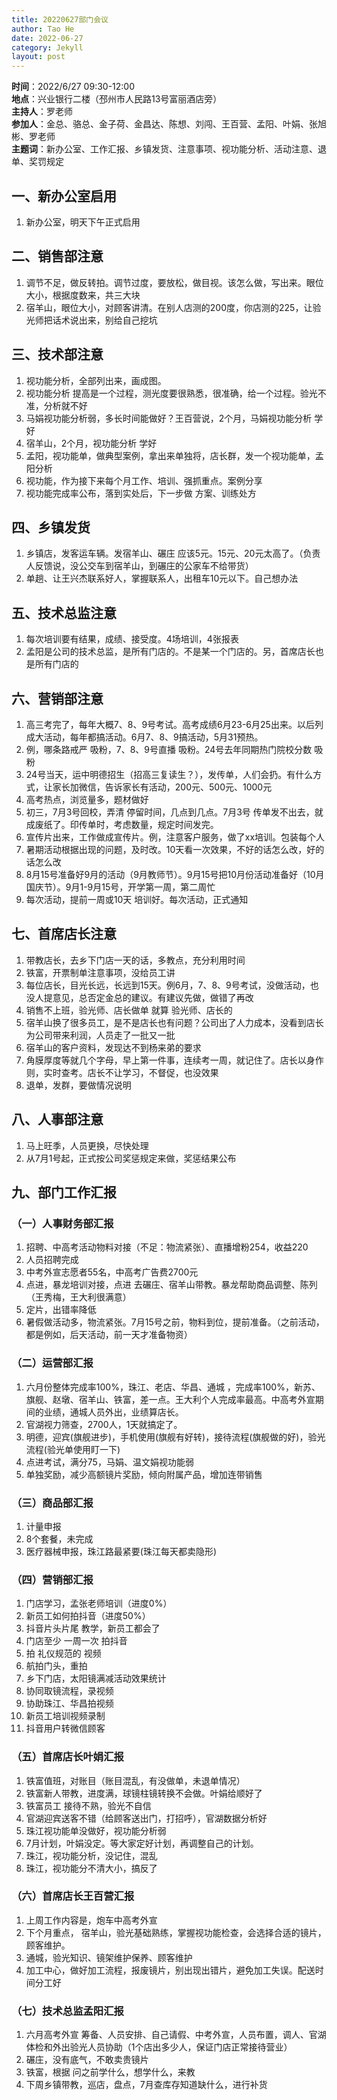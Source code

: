 ```yaml
---
title: 20220627部门会议
author: Tao He
date: 2022-06-27
category: Jekyll
layout: post
---
```


 
**时间**：2022/6/27 09:30-12:00  
**地点**：兴业银行二楼（邳州市人民路13号富丽酒店旁）  
**主持人**：罗老师  
**参加人**：金总、骆总、金子荷、金昌达、陈想、刘闯、王百营、孟阳、叶娟、张旭彬、罗老师  
**主题词**：新办公室、工作汇报、乡镇发货、注意事项、视功能分析、活动注意、退单、奖罚规定  



## 一、新办公室启用
1. 新办公室，明天下午正式启用

## 二、销售部注意
1. 调节不足，做反转拍。调节过度，要放松，做目视。该怎么做，写出来。眼位大小，根据度数来，共三大块
2. 宿羊山，眼位大小，对顾客讲清。在别人店测的200度，你店测的225，让验光师把话术说出来，别给自己挖坑

## 三、技术部注意
1. 视功能分析，全部列出来，画成图。
2. 视功能分析 提高是一个过程，测光度要很熟悉，很准确，给一个过程。验光不准，分析就不好
3. 马娟视功能分析弱，多长时间能做好？王百营说，2个月，马娟视功能分析 学好
4. 宿羊山，2个月，视功能分析 学好
5. 孟阳，视功能单，做典型案例，拿出来单独将，店长群，发一个视功能单，孟阳分析
6. 视功能，作为接下来每个月工作、培训、强抓重点。案例分享
7. 视功能完成率公布，落到实处后，下一步做 方案、训练处方


## 四、乡镇发货
1. 乡镇店，发客运车辆。发宿羊山、碾庄 应该5元。15元、20元太高了。（负责人反馈说，没公交车到宿羊山，到碾庄的公家车不给带货）
2. 单趟、让王兴杰联系好人，掌握联系人，出租车10元以下。自己想办法


## 五、技术总监注意
1. 每次培训要有结果，成绩、接受度。4场培训，4张报表
2. 孟阳是公司的技术总监，是所有门店的。不是某一个门店的。另，首席店长也是所有门店的




## 六、营销部注意
1. 高三考完了，每年大概7、8、9号考试。高考成绩6月23-6月25出来。以后列成大活动，每年都搞活动。6月7、8、9搞活动，5月31预热。
2. 例，哪条路戒严  吸粉，7、8、9号直播 吸粉。24号去年同期热门院校分数 吸粉
3. 24号当天，运中明德招生（招高三复读生？），发传单，人们会扔。有什么方式，让家长加微信，告诉家长有活动，200元、500元、1000元
4. 高考热点，浏览量多，题材做好
5. 初三，7月3号回校，弄清 停留时间，几点到几点。7月3号 传单发不出去，就成废纸了。印传单时，考虑数量，规定时间发完。
6. 宣传片出来，工作做成宣传片。例，注意客户服务，做了xx培训。包装每个人
7. 暑期活动根据出现的问题，及时改。10天看一次效果，不好的话怎么改，好的话怎么改
8. 8月15号准备好9月的活动（9月教师节）。9月15号把10月份活动准备好（10月国庆节）。9月1-9月15号，开学第一周，第二周忙
9. 每次活动，提前一周或10天 培训好。每次活动，正式通知


## 七、首席店长注意
1. 带教店长，去乡下门店一天的话，多教点，充分利用时间
2. 铁富，开票制单注意事项，没给员工讲
3. 每位店长，目光长远，长远到15天。例6月，7、8、9号考试，没做活动，也没人提意见，总否定金总的建议。有建议先做，做错了再改
4. 销售不上班，验光师、店长做单 就算 验光师、店长的
5. 宿羊山换了很多员工，是不是店长也有问题？公司出了人力成本，没看到店长为公司带来利润，人员走了一批又一批
6. 宿羊山的客户资料，发现达不到杨来弟的要求
7. 角膜厚度等就几个字母，早上第一件事，连续考一周，就记住了。店长以身作则，实时查考。店长不让学习，不督促，也没效果
8. 退单，发群，要做情况说明



## 八、人事部注意
1. 马上旺季，人员更换，尽快处理
2. 从7月1号起，正式按公司奖惩规定来做，奖惩结果公布


## 九、部门工作汇报
### （一）人事财务部汇报
1. 招聘、中高考活动物料对接（不足：物流紧张）、直播增粉254，收益220
2. 人员招聘完成
3. 中考外宣志愿者55名，中高考广告费2700元
4. 点进，暴龙培训对接，点进 去碾庄、宿羊山带教。暴龙帮助商品调整、陈列（王秀梅，王大利很满意）
5. 定片，出错率降低
6. 暑假做活动多，物流紧张。7月15号之前，物料到位，提前准备。（之前活动，都是例如，后天活动，前一天才准备物资）

### （二）运营部汇报
1. 六月份整体完成率100%，珠江、老店、华昌、通城 ，完成率100%，新苏、旗舰、赵墩、宿羊山、铁富，差一点。王大利个人完成率最高。中高考外宣期间的业绩，通城人员外出，业绩算店长。
2. 官湖视力筛查，2700人，1天就搞定了。
3. 明德，迎宾(旗舰进步)，手机使用(旗舰有好转)，接待流程(旗舰做的好)，验光流程(验光单使用盯一下)
4. 点进考试，满分75，马娟、温文娟视功能弱
5. 单独奖励，减少高额镜片奖励，倾向附属产品，增加连带销售

### （三）商品部汇报
1. 计量申报
2. 8个套餐，未完成
3. 医疗器械申报，珠江路最紧要(珠江每天都卖隐形)

### （四）营销部汇报
1. 门店学习，孟张老师培训（进度0%）
2. 新员工如何拍抖音（进度50%）
3. 抖音片头片尾 教学，新员工都会了
4. 门店至少 一周一次 拍抖音
5. 拍 礼仪规范的 视频
6. 航拍门头，重拍
7. 乡下门店，太阳镜满减活动效果统计
8. 协同取镜流程，录视频
9. 协助珠江、华昌拍视频
10. 新员工培训视频录制
11. 抖音用户转微信顾客

### （五）首席店长叶娟汇报
1. 铁富值班，对账目（账目混乱，有没做单，未退单情况）
2. 铁富新人带教，进度满，球镜柱镜转换不会做。叶娟给顺好了
3. 铁富员工 接待不熟，验光不自信
4. 官湖迎宾送客不错（给顾客送出门，打招呼），官湖数据分析好
5. 珠江视功能单没做好，视功能分析弱
6. 7月计划，叶娟没定。等大家定好计划，再调整自己的计划。
7. 珠江，视功能分析，没记住，混乱
8. 珠江，视功能分不清大小，搞反了

### （六）首席店长王百营汇报
1. 上周工作内容是，炮车中高考外宣
2. 下个月重点， 宿羊山，验光基础熟练，掌握视功能检查，会选择合适的镜片，顾客维护。
3. 通城，验光知识、镜架维护保养、顾客维护
4. 加工中心，做好加工流程，报废镜片，别出现出错片，避免加工失误。配送时间分工好

### （七）技术总监孟阳汇报
1. 六月高考外宣 筹备、人员安排、自己请假、中考外宣，人员布置，调人、官湖体检和外出验光人员协助（1个店出多少人，保证门店正常接待营业）
2. 碾庄，没有底气，不敢卖贵镜片
3. 铁富，根据 问之前学什么，想学什么，来教
4. 下周乡镇带教，巡店，盘点，7月查库存知道缺什么，进行补货


